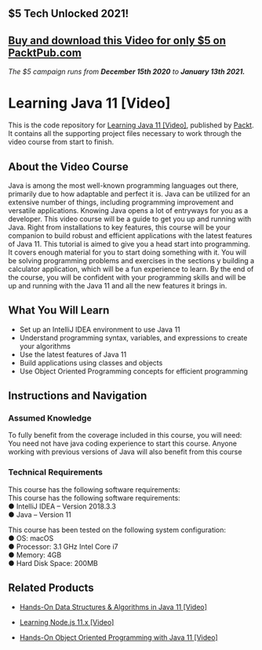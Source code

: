 ## $5 Tech Unlocked 2021!
[Buy and download this Video for only $5 on PacktPub.com](https://www.packtpub.com/product/learning-java-11-video/9781789809367)
-----
*The $5 campaign         runs from __December 15th 2020__ to __January 13th 2021.__*

# Learning Java 11 [Video]
This is the code repository for [Learning Java 11 [Video]](https://www.packtpub.com/application-development/learning-java-11-video?utm_source=github&utm_medium=repository&utm_campaign=9781789809367), published by [Packt](https://www.packtpub.com/?utm_source=github). It contains all the supporting project files necessary to work through the video course from start to finish.
## About the Video Course
Java is among the most well-known programming languages out there, primarily due to how adaptable and perfect it is. Java can be utilized for an extensive number of things, including programming improvement and versatile applications. Knowing Java opens a lot of entryways for you as a developer.
This video course will be a guide to get you up and running with Java. Right from installations to key features, this course will be your companion to build robust and efficient applications with the latest features of Java 11. This tutorial is aimed to give you a head start into programming. It covers enough material for you to start doing something with it. You will be solving programming problems and exercises in the sections y building a calculator application, which will be a fun experience to learn.
By the end of the course, you will be confident with your programming skills and will be up and running with the Java 11 and all the new features it brings in.


<H2>What You Will Learn</H2>
<DIV class=book-info-will-learn-text>
<UL>
<LI>Set up an IntelliJ IDEA environment to use Java 11 
<LI>Understand programming syntax, variables, and expressions to create your algorithms 
<LI>Use the latest features of Java 11 
<LI>Build applications using classes and objects 
<LI>Use Object Oriented Programming concepts for efficient programming </LI></UL></DIV>

## Instructions and Navigation
### Assumed Knowledge
To fully benefit from the coverage included in this course, you will need:<br/>
You need not have java coding experience to start this course.
Anyone working with previous versions of Java will also benefit from this course
### Technical Requirements
This course has the following software requirements:<br/>
This course has the following software requirements:<br/>
●	IntelliJ IDEA – Version 2018.3.3<br/>
●	Java – Version 11<br/>


This course has been tested on the following system configuration:<br/>
●	OS: macOS<br/>
●	Processor: 3.1 GHz Intel Core i7<br/>
●	Memory: 4GB<br/>
●	Hard Disk Space: 200MB<br/>


## Related Products
* [Hands-On Data Structures & Algorithms in Java 11 [Video]](https://www.packtpub.com/application-development/hands-data-structures-algorithms-java-11-video?utm_source=github&utm_medium=repository&utm_campaign=9781789805819)

* [Learning Node.js 11.x [Video]](https://www.packtpub.com/web-development/learning-nodejs-11x-video?utm_source=github&utm_medium=repository&utm_campaign=9781789531794)

* [Hands-On Object Oriented Programming with Java 11 [Video]](https://www.packtpub.com/application-development/hands-object-oriented-programming-java-11-video?utm_source=github&utm_medium=repository&utm_campaign=9781788997393)

